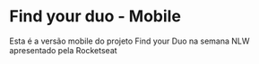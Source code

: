 # Find your duo - Mobile

Esta é a versão mobile do projeto Find your Duo na semana NLW apresentado pela Rocketseat
